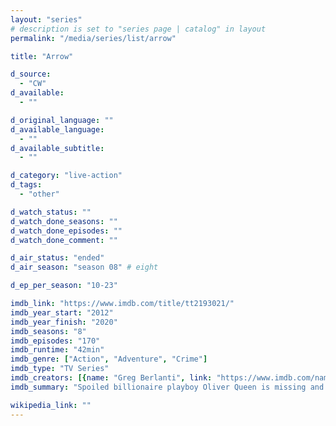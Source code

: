 ```yaml
---
layout: "series"
# description is set to "series page | catalog" in layout
permalink: "/media/series/list/arrow"

title: "Arrow"

d_source:
  - "CW"
d_available:
  - ""

d_original_language: ""
d_available_language:
  - ""
d_available_subtitle:
  - ""

d_category: "live-action"
d_tags:
  - "other"

d_watch_status: ""
d_watch_done_seasons: ""
d_watch_done_episodes: ""
d_watch_done_comment: ""

d_air_status: "ended"
d_air_season: "season 08" # eight

d_ep_per_season: "10-23"

imdb_link: "https://www.imdb.com/title/tt2193021/"
imdb_year_start: "2012"
imdb_year_finish: "2020"
imdb_seasons: "8"
imdb_episodes: "170"
imdb_runtime: "42min"
imdb_genre: ["Action", "Adventure", "Crime"]
imdb_type: "TV Series"
imdb_creators: [{name: "Greg Berlanti", link: "https://www.imdb.com/name/nm0075528/"}, {name: "Marc Guggenheim", link: "https://www.imdb.com/name/nm0973233/"}, {name: "Andrew Kreisberg", link: "https://www.imdb.com/name/nm1132610/"}]
imdb_summary: "Spoiled billionaire playboy Oliver Queen is missing and presumed dead when his yacht is lost at sea. He returns five years later a changed man, determined to clean up the city as a hooded vigilante armed with a bow."

wikipedia_link: ""
---
```

